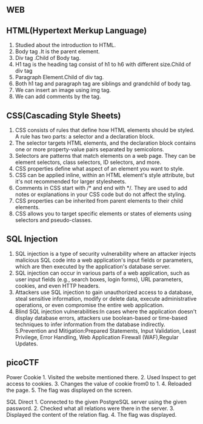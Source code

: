 ## WEB
  ## HTML(Hypertext Merkup Language)
  1. Studied about the introduction to HTML.
  2. Body tag .It is the parent element.
  3. Div tag .Child of Body tag.
  4. H1 tag is the heading tag consist of h1 to h6 with different size.Child of div tag
  5. Paragraph Element.Child of div tag.
  6. Both h1 tag and paragraph tag are siblings and grandchild of body tag.
  7. We can insert an image using img tag.
  8. We can add comments by the tag.
  ## CSS(Cascading Style Sheets)
  1. CSS consists of rules that define how HTML elements should be styled. A rule has two parts: a selector and a declaration block.
  2. The selector targets HTML elements, and the declaration block contains one or more property-value pairs separated by semicolons.
  3. Selectors are patterns that match elements on a web page. They can be element selectors, class selectors, ID selectors, and more.
  4. CSS properties define what aspect of an element you want to style.
  5. CSS can be applied inline, within an HTML element's style attribute, but it's not recommended for larger stylesheets.
  6. Comments in CSS start with /* and end with */. They are used to add notes or explanations in your CSS code but do not affect the styling.
  7. CSS properties can be inherited from parent elements to their child elements.
  8. CSS allows you to target specific elements or states of elements using selectors and pseudo-classes.

  ## SQL Injection
  1. SQL injection is a type of security vulnerability where an attacker injects malicious SQL code into a web application's input fields or
     parameters, which are then executed by the application's database server.
  2.  SQL injection can occur in various parts of a web application, such as user input fields (e.g., search boxes, login forms), URL parameters,
      cookies, and even HTTP headers.
  3. Attackers use SQL injection to gain unauthorized access to a database, steal sensitive information, modify or delete data, execute administrative
     operations, or even compromise the entire web application.
  4. Blind SQL injection vulnerabilities:In cases where the application doesn't display database errors, attackers use boolean-based or time-based
     techniques to infer information from the database indirectly.
  5.Prevention and Mitigation:Prepared Statements, Input Validation, Least Privilege, Error Handling, Web Application Firewall (WAF),Regular Updates.

  ## picoCTF
  Power Cookie
     1. Visited the website mentioned there.
     2. Used Inspect to get access to cookies.
     3. Changes the value of cookie from0 to 1.
     4. Reloaded the page.
     5. The flag was displayed on the screen.

  SQL Direct
    1. Connected to the given PostgreSQL server using the given password.
    2. Checked what all relations were there in the server.
    3. Displayed the content of the relation flag.
    4. The flag was displayed.

  
